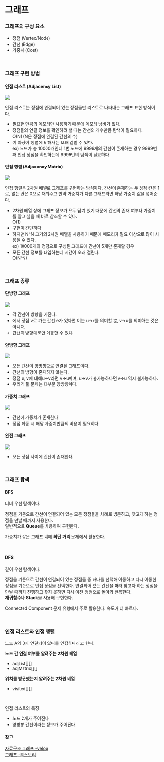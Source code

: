 # 그래프

### 그래프의 구성 요소
- 정점 (Vertex/Node)
- 간선 (Edge)
- 가중치 (Cost)

<br>

### 그래프 구현 방법
#### 인접 리스트 (Adjacency List)

![](https://velog.velcdn.com/images/jimeaning/post/b30befd0-9a5f-47f0-b4d8-e56d62c17bf8/image.png)

인접 리스트는 정점에 연결되어 있는 정점들만 리스트로 나타내는 그래프 표현 방식이다.
- 필요한 만큼의 메모리만 사용하기 때문에 메모리 낭비가 없다.
- 정점들의 연결 정보를 확인하려 할 때는 간선의 개수만큼 탐색이 필요하다.  
  O(N) (N은 정점에 연결된 간선의 수)
- 이 과정이 행렬에 비해서는 오래 걸릴 수 있다.  
ex) 노드가 총 10000개인데 1번 노드에 9999개의 간선이 존재하는 경우 9999번 째 인접 정점을 확인하는데 9999번의 탐색이 필요하다

#### 인접 행렬 (Adjacency Matrix)

![](https://velog.velcdn.com/images/jimeaning/post/dc04c9f4-8599-46c1-93c9-03b171efc077/image.png)

인접 행렬은 2차원 배열로 그래프를 구현하는 방식이다. 간선이 존재하는 두 정점 칸은 1로, 없는 칸은 0으로 채워주고 만약 가중치가 다른 그래프라면 해당 가중치 값을 넣어준다.
- 2차원 배열 상에 그래프 정보가 모두 담겨 있기 때문에 간선의 존재 여부나 가중치를 알고 싶을 때 바로 참조할 수 있다.  
  O(1)
- 구현이 간단하다
- 하지만 N^N 크기의 2차원 배열을 사용하기 때문에 메모리가 필요 이상으로 많이 사용될 수 있다.  
  ex) 10000개의 정점으로 구성된 그래프에 간선이 5개만 존재할 경우
- 모든 간선 정보를 대입하는데 시간이 오래 걸린다.  
    O(N^N)

<br>

### 그래프 종류
#### 단방향 그래프
![](https://velog.velcdn.com/images/jimeaning/post/f23303b9-30c0-49fa-922b-0a1da733b0d1/image.png)

- 각 간선이 방향을 가진다.
- 에서 정점 v로 가는 간선 e가 있다면 이는 u->v를 의미할 뿐, v->u를 의미하는 것은 아니다.
- 간선의 방향대로만 이동할 수 있다.
#### 양방향 그래프
![](https://velog.velcdn.com/images/jimeaning/post/d2308cdf-a69e-4c84-ab1a-3115a5d7bfcb/image.png)

- 모든 간선이 양방향으로 연결된 그래프이다.
- 간선의 방향이 존재하지 않는다.
- 정점 u, v에 대해u->v라면 v->u이며, u->v가 불가능하다면 v->u 역시 불가능하다.
- 우리가 풀 문제는 대부분 양방향이다.
#### 가중치 그래프
![](https://velog.velcdn.com/images/jimeaning/post/a5aaf560-6c74-40b2-82e5-8f5fb89ec6bf/image.png)

- 간선에 가중치가 존재한다
- 정점 이동 시 해당 가중치만큼의 비용이 필요하다
#### 완전 그래프
![](https://velog.velcdn.com/images/jimeaning/post/532709dd-d360-491d-8f1f-7c7d24433073/image.png)

- 모든 정점 사이에 간선이 존재한다.
  
<br>

### 그래프 탐색
#### BFS
너비 우선 탐색이다.

정점을 기준으로 간선이 연결되어 있는 모든 정점들을 차례로 방문하고, 찾고자 하는 정점을 만날 때까지 사용한다.  
일반적으로 **Queue**를 사용하여 구현한다.

가중치가 같은 그래프 내에 **최단 거리** 문제에서 활용한다.

<br>

#### DFS
깊이 우선 탐색이다. 

정점을 기준으로 간선이 연결되어 있는 정점들 중 하나를 선택해 이동하고 다시 이동한 정점을 기준으로 인접 정점을 선택한다. 연결되어 있는 간선을 따라 찾고자 하는 정점을 만날 때까지 진행하고 찾지 못하면 다시 이전 정점으로 돌아와 반복한다.  
**재귀함수**나 **Stack**을 사용해 구현한다.

Connected Component 문제 유형에서 주로 활용한다. 속도가 더 빠르다.

<br>

### 인접 리스트와 인접 행렬
노드 A와 B가 연결되어 있다를 인접하다라고 한다.

**노드 간 연결 여부를 알려주는 2차원 배열**
- adjList[][]
- adjMatrix[][]

**위치를 방문했는지 알려주는 2차원 배열**
- visited[][]
  
<br>

인접 리스트의 특징
- 노드 2개가 주어진다
- 양방향 간선이라는 정보가 주어진다



#### 참고
[자료구조 그래프 -velog](https://velog.io/@nnnyeong/%EC%9E%90%EB%A3%8C%EA%B5%AC%EC%A1%B0-%EA%B7%B8%EB%9E%98%ED%94%84-Graph)  
[그래프 -티스토리](https://sophia2730.tistory.com/entry/Data-Structure-Graph-%EA%B7%B8%EB%9E%98%ED%94%84)